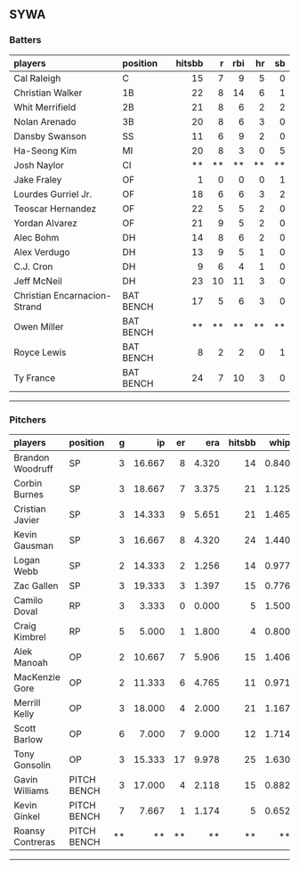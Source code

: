 ## SYWA

### Batters

 
|players                      |position  | hitsbb|  r| rbi| hr| sb| 
|:----------------------------|:---------|------:|--:|---:|--:|--:| 
|Cal Raleigh                  |C         |     15|  7|   9|  5|  0| 
|Christian Walker             |1B        |     22|  8|  14|  6|  1| 
|Whit Merrifield              |2B        |     21|  8|   6|  2|  2| 
|Nolan Arenado                |3B        |     20|  8|   6|  3|  0| 
|Dansby Swanson               |SS        |     11|  6|   9|  2|  0| 
|Ha-Seong Kim                 |MI        |     20|  8|   3|  0|  5| 
|Josh Naylor                  |CI        |     **| **|  **| **| **| 
|Jake Fraley                  |OF        |      1|  0|   0|  0|  1| 
|Lourdes Gurriel Jr.          |OF        |     18|  6|   6|  3|  2| 
|Teoscar Hernandez            |OF        |     22|  5|   5|  2|  0| 
|Yordan Alvarez               |OF        |     21|  9|   5|  2|  0| 
|Alec Bohm                    |DH        |     14|  8|   6|  2|  0| 
|Alex Verdugo                 |DH        |     13|  9|   5|  1|  0| 
|C.J. Cron                    |DH        |      9|  6|   4|  1|  0| 
|Jeff McNeil                  |DH        |     23| 10|  11|  3|  0| 
|Christian Encarnacion-Strand |BAT BENCH |     17|  5|   6|  3|  0| 
|Owen Miller                  |BAT BENCH |     **| **|  **| **| **| 
|Royce Lewis                  |BAT BENCH |      8|  2|   2|  0|  1| 
|Ty France                    |BAT BENCH |     24|  7|  10|  3|  0| 


* * *

### Pitchers

 
|players          |position    |  g|     ip| er|   era| hitsbb|  whip| so|  w| sv| 
|:----------------|:-----------|--:|------:|--:|-----:|------:|-----:|--:|--:|--:| 
|Brandon Woodruff |SP          |  3| 16.667|  8| 4.320|     14| 0.840| 18|  1|  0| 
|Corbin Burnes    |SP          |  3| 18.667|  7| 3.375|     21| 1.125| 19|  0|  0| 
|Cristian Javier  |SP          |  3| 14.333|  9| 5.651|     21| 1.465|  9|  1|  0| 
|Kevin Gausman    |SP          |  3| 16.667|  8| 4.320|     24| 1.440| 16|  1|  0| 
|Logan Webb       |SP          |  2| 14.333|  2| 1.256|     14| 0.977| 12|  0|  0| 
|Zac Gallen       |SP          |  3| 19.333|  3| 1.397|     15| 0.776| 19|  2|  0| 
|Camilo Doval     |RP          |  3|  3.333|  0| 0.000|      5| 1.500|  5|  1|  1| 
|Craig Kimbrel    |RP          |  5|  5.000|  1| 1.800|      4| 0.800|  6|  0|  1| 
|Alek Manoah      |OP          |  2| 10.667|  7| 5.906|     15| 1.406| 11|  1|  0| 
|MacKenzie Gore   |OP          |  2| 11.333|  6| 4.765|     11| 0.971| 12|  0|  0| 
|Merrill Kelly    |OP          |  3| 18.000|  4| 2.000|     21| 1.167| 22|  0|  0| 
|Scott Barlow     |OP          |  6|  7.000|  7| 9.000|     12| 1.714|  4|  0|  0| 
|Tony Gonsolin    |OP          |  3| 15.333| 17| 9.978|     25| 1.630| 11|  2|  0| 
|Gavin Williams   |PITCH BENCH |  3| 17.000|  4| 2.118|     15| 0.882| 26|  0|  0| 
|Kevin Ginkel     |PITCH BENCH |  7|  7.667|  1| 1.174|      5| 0.652|  9|  1|  0| 
|Roansy Contreras |PITCH BENCH | **|     **| **|    **|     **|    **| **| **| **| 


* * *


